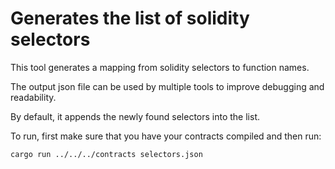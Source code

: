 # Generates the list of solidity selectors

This tool generates a mapping from solidity selectors to function names.

The output json file can be used by multiple tools to improve debugging and readability.

By default, it appends the newly found selectors into the list.

To run, first make sure that you have your contracts compiled and then run:

```
cargo run ../../../contracts selectors.json
```